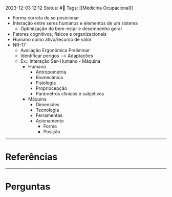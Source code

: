 2023-12-03 12:12
Status: #🌱 
Tags: [[Medicina Ocupacional]]
<br/>
- Forma correta de se posicionar
- Interação entre seres humanos e elementos de um sistema
	- Optimização do bem-estar e desempenho geral
- Fatores cognitivos, físicos e organizacionais
- Humano como ativo/recurso de valor
- NR-17
	- Avaliação Ergonômica Preliminar
	- Identificar perigos --> Adaptações
	- Ex.: Interação Ser-Humano - Máquina
		- Humano
			- Antropometria
			- Biomecânica
			- Fisiologia
			- Propriocepção
			- Parâmetros clínicos e subjetivos
		- Máquina
			- Dimensões
			- Tecnologia
			- Ferramentas
			- Acionamento
				- Forma
				- Posição
____
# Referências
---
# Perguntas

